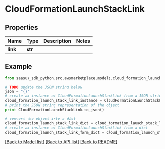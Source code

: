 # CloudFormationLaunchStackLink


## Properties
Name | Type | Description | Notes
------------ | ------------- | ------------- | -------------
**link** | **str** |  | 

## Example

```python
from saasus_sdk_python.src.awsmarketplace.models.cloud_formation_launch_stack_link import CloudFormationLaunchStackLink

# TODO update the JSON string below
json = "{}"
# create an instance of CloudFormationLaunchStackLink from a JSON string
cloud_formation_launch_stack_link_instance = CloudFormationLaunchStackLink.from_json(json)
# print the JSON string representation of the object
print CloudFormationLaunchStackLink.to_json()

# convert the object into a dict
cloud_formation_launch_stack_link_dict = cloud_formation_launch_stack_link_instance.to_dict()
# create an instance of CloudFormationLaunchStackLink from a dict
cloud_formation_launch_stack_link_form_dict = cloud_formation_launch_stack_link.from_dict(cloud_formation_launch_stack_link_dict)
```
[[Back to Model list]](../README.md#documentation-for-models) [[Back to API list]](../README.md#documentation-for-api-endpoints) [[Back to README]](../README.md)


